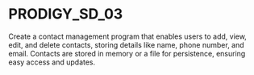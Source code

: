 # PRODIGY_SD_03
Create a contact management program that enables users to add, view, edit, and delete contacts, storing details like name, phone number, and email. Contacts are stored in memory or a file for persistence, ensuring easy access and updates.
